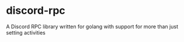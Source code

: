 # discord-rpc
A Discord RPC library written for golang with support for more than just setting activities
